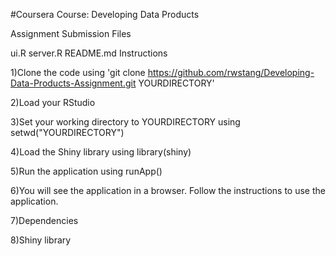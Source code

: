 #Coursera Course: Developing Data Products

Assignment Submission Files

ui.R
server.R
README.md
Instructions

1)Clone the code using 'git clone https://github.com/rwstang/Developing-Data-Products-Assignment.git YOURDIRECTORY'

2)Load your RStudio

3)Set your working directory to YOURDIRECTORY using setwd("YOURDIRECTORY")

4)Load the Shiny library using library(shiny)

5)Run the application using runApp()

6)You will see the application in a browser. Follow the instructions to use the application.

7)Dependencies

8)Shiny library